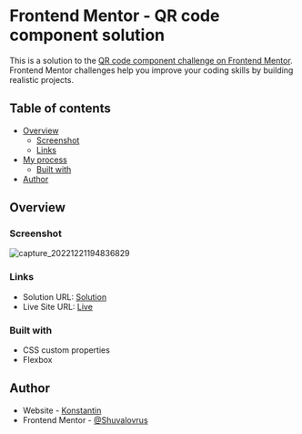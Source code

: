 # Frontend Mentor - QR code component solution

This is a solution to the [QR code component challenge on Frontend Mentor](https://www.frontendmentor.io/challenges/qr-code-component-iux_sIO_H). Frontend Mentor challenges help you improve your coding skills by building realistic projects. 

## Table of contents

- [Overview](#overview)
  - [Screenshot](#screenshot)
  - [Links](#links)
- [My process](#my-process)
  - [Built with](#built-with)
- [Author](#author)

## Overview

### Screenshot
![capture_20221221194836829](https://user-images.githubusercontent.com/59483799/208959737-09122782-34e2-4933-b3e9-41ebde23124a.png)

### Links

- Solution URL: [Solution](https://github.com/Shuvalovrus/qr-code-component-main)
- Live Site URL: [Live](https://your-live-site-url.com)

### Built with

- CSS custom properties
- Flexbox

## Author

- Website - [Konstantin](https://github.com/Shuvalovrus)
- Frontend Mentor - [@Shuvalovrus](https://www.frontendmentor.io/profile/Shuvalovrus)

